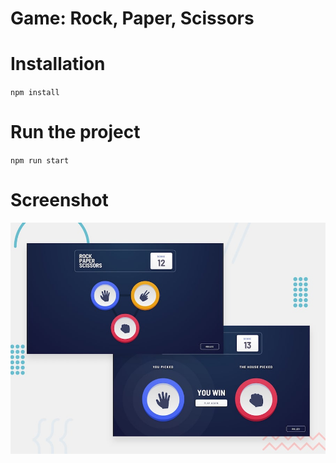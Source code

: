 # Game: Rock, Paper, Scissors

# Installation

`npm install`

# Run the project

`npm run start`

# Screenshot

![Screenshot preview for the Rock, Paper, Scissors (challenge)](./screenshot.jpg)
